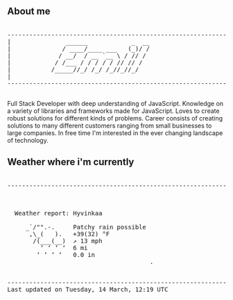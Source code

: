 ## About me

<pre>

--------------------------------------------------------------------------------------
|			    ______            _  __
|			   / ____/____ ___   (_)/ /
|			  / __/  / __ `__ \ / // / 
|			 / /___ / / / / / // // /  
|			/_____//_/ /_/ /_//_//_/   
|                           
--------------------------------------------------------------------------------------

</pre>

Full Stack Developer with deep understanding of JavaScript. Knowledge on a variety of libraries and frameworks made for JavaScript. Loves to create robust solutions for different kinds of problems. Career consists of creating solutions to many different customers ranging from small businesses to large companies. In free time I'm interested in the ever changing landscape of technology. 



## Weather where i'm currently  

<pre>

--------------------------------------------------------------------------------------


 
  Weather report: Hyvinkaa  
    
     _`/"".-.     Patchy rain possible  
      ,\_(   ).   +39(32) °F  
       /(___(__)  ↗ 13 mph  
         ‘ ‘ ‘ ‘  6 mi  
        ‘ ‘ ‘ ‘   0.0 in  
                                       .


--------------------------------------------------------------------------------------
Last updated on Tuesday, 14 March, 12:19 UTC
</pre>
